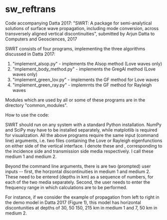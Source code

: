 # sw_reftrans
Code accompanying Datta 2017: "SWRT: A package for semi-analytical solutions of surface wave propagation, including mode conversion,
across transversely aligned vertical discontinuities", submitted by Arjun Datta to Computers and Geosciences, 2017

SWRT consists of four programs, implementing the three algorithms discussed in Datta 2017:

1. "implement_alsop.py" - implements the Alsop method (Love waves only)
2. "implement_body_method.py" - implements the GregAl method (Love waves only)
3. "implement_green_lov.py" - implements the GF method for Love waves
4. "implement_green_ray.py" - implemrnts the GF method for Rayleigh waves

Modules which are used by all or some of these programs are in the directory "common_modules".

How to use the code:

SWRT should run on any system with a standard Python installation. NumPy and SciPy may have to be installed separately, while
matplotlib is required for visualization. All the above programs require the same input (command line) arguments, i.e. two 
files containing the Love or Rayleigh eigenfunctions on either side of the vertical interface. I denote these <ef1> and
<ef2>, corresponding to the incidence side and transmission side media respectively. I call these medium 1 and medium 2.

Beyond the command line arguments, there is are two (prompted) user inputs -- first, the horzontal discontinuities in medium 1
and medium 2. These need to be entered (depths in km) as a sequence of numbers, for each of the two media separately. Second, 
the user needs to enter the frequency range in which calculations are to be performed.

For instance, if we consider the example of propagation from left to right in the demo model in Datta 2017 (Figure 1), this
model has horizontal discontunities at depths of 30, 50 150, 215 km in medium 1 and 7, 50 km in medium 2.
